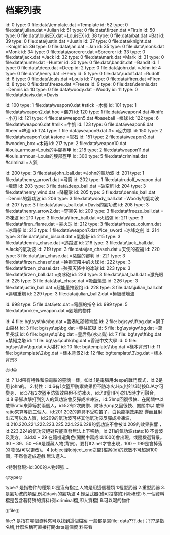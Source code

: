 
# 档案列表

id: 0 type: 0 file:data\template.dat =Template
id: 52 type: 0 file:data\julian.dat =Julian
id: 51 type: 0 file:data\firzen.dat =Firzin
id: 50 type: 0 file:data\louisEX.dat =LouisEX
id: 38 type: 0 file:data\bat.dat =Bat
id: 39 type: 0 file:data\justin.dat =Justin
id: 37 type: 0 file:data\knight.dat =Knight
id: 36 type: 0 file:data\jan.dat =Jan
id: 35 type: 0 file:data\monk.dat =Monk
id: 34 type: 0 file:data\sorcerer.dat =Sorcerer
id: 33 type: 0 file:data\jack.dat =Jack
id: 32 type: 0 file:data\mark.dat =Mark
id: 31 type: 0 file:data\hunter.dat =Hunter
id: 30 type: 0 file:data\bandit.dat =Bandit
id: 1 type: 0 file:data\deep.dat =Deep
id: 2 type: 0 file:data\john.dat =John
id: 4 type: 0 file:data\henry.dat =Henry
id: 5 type: 0 file:data\rudolf.dat =Rudolf
id: 6 type: 0 file:data\louis.dat =Louis
id: 7 type: 0 file:data\firen.dat =Firen
id: 8 type: 0 file:data\freeze.dat =Freeze
id: 9 type: 0 file:data\dennis.dat =Dennis
id: 10 type: 0 file:data\woody.dat =Woody
id: 11 type: 0 file:data\davis.dat =Davis

id: 100 type: 1 file:data\weapon0.dat   #stick =木棒
id: 101 type: 1 file:data\weapon2.dat hoe =鐮刀
id: 120 type: 1 file:data\weapon4.dat #knife =小刀
id: 121 type: 4 file:data\weapon5.dat #baseball =棒球
id: 122 type: 6 file:data\weapon6.dat #milk =牛奶
id: 123 type: 6 file:data\weapon8.dat #beer =啤酒
id: 124 type: 1 file:data\weapon9.dat #< =回力標
id: 150 type: 2 file:data\weapon1.dat #stone =岩石
id: 151 type: 2 file:data\weapon3.dat #wooden_box =木箱
id: 217 type: 2 file:data\weapon10.dat #louis_armour=Louis的手腳盔甲
id: 218 type: 2 file:data\weapon11.dat #louis_armour=Louis的腰部盔甲
id: 300 type: 5 file:data\criminal.dat #criminal =人質

id: 200 type: 3 file:data\john_ball.dat =John的氣功波
id: 201 type: 1 file:data\henry_arrow1.dat =弓箭
id: 202 type: 1 file:data\rudolf_weapon.dat =飛鏢
id: 203 type: 3 file:data\deep_ball.dat =破空斬
id: 204 type: 3 file:data\henry_wind.dat =降龍掌
id: 205 type: 3 file:data\dennis_ball.dat =Dennis的氣功波
id: 206 type: 3 file:data\woody_ball.dat =Woody的氣功波
id: 207 type: 3 file:data\davis_ball.dat =Davis的氣功波
id: 208 type: 3 file:data\henry_arrow2.dat =穿空矢
id: 209 type: 3 file:data\freeze_ball.dat =冷凍波
id: 210 type: 3 file:data\firen_ball.dat =火焰彈
id: 211 type: 3 file:data\firen_flame.dat =豪火球
id: 212 type: 3 file:data\freeze_column.dat =冰霜拳
id: 213 type: 1 file:data\weapon7.dat #ice_sword =冰峰之劍
id: 214 type: 3 file:data\john_biscuit.dat =氣旋斬
id: 215 type: 3 file:data\dennis_chase.dat =追蹤波
id: 216 type: 3 file:data\jack_ball.dat =Jack的氣功波
id: 219 type: 3 file:data\jan_chaseh.dat =天使的祝福
id: 220 type: 3 file:data\jan_chase.dat =惡魔的審判
id: 221 type: 3 file:data\firzen_chasef.dat =殃殞天降中的火球
id: 222 type: 3 file:data\firzen_chasei.dat =殃殞天降中的冰球
id: 223 type: 3 file:data\firzen_ball.dat =炎冰砲
id: 224 type: 3 file:data\bat_ball.dat =激光眼
id: 225 type: 3 file:data\bat_chase.dat =吸血蝙蝠
id: 226 type: 3 file:data\justin_ball.dat =超能量摧毀炮
id: 228 type: 3 file:data\julian_ball.dat =連環重炮
id: 229 type: 3 file:data\julian_ball2.dat =極級破壞波

id: 998 type: 5 file:data\etc.dat =電腦的指令
id: 999 type: 5 file:data\broken_weapon.dat =毀壞的物件

id: 4 file: bg\sys\hkc\bg.dat =香港紅砌體育館
id: 2 file: bg\sys\lf\bg.dat =獅子山森林
id: 3 file: bg\sys\sp\bg.dat =赤柱監獄
id: 5 file: bg\sys\gw\bg.dat =萬里長城
id: 6 file: bg\sys\qi\bg.dat =皇后島(冰火島)
id: 7 file: bg\sys\ft\bg.dat =禁絕之塔
id: 1 file: bg\sys\cuhk\bg.dat =香港中文大學
id: 0 file: bg\sys\thv\bg.dat =大堪村
id: 10 file: bg\template\1\bg.dat =樣本背景1
id: 11 file: bg\template\2\bg.dat =樣本背景2
id: 12 file: bg\template\3\bg.dat =樣本背景3

◎id◎

id: ?
1.id帶有特性和像電腦的靈魂一樣，如id:1是電腦用deep的戰鬥模式，id:2是用
john的。
2.特性：id:6有1次盔甲防禦效果但不防冰火.Hp小於1/3時按DJA才可變身，
id:37有2次盔甲防禦效果但不防冰火，id:7.8當HP小於1/5時才可融合，id:8
拳腳攻擊打到別人的氣功波會反彈成冷凍波，id:51mp回復很快、在闖關中以
敵軍ratio來算等於兩個人，id:52有2次防禦、防冰火mp又回很快、闖關中以
敵軍ratio來算等於三個人，id:201.202的道具不受吹笛子、白色龍捲效果影
響而且射出去可以救人質，id:209的氣功波可將其他氣功波反彈成冷凍波，
id:210.220.221.222.223.225.224.226.228的氣功波不會被id:209的效果影響
，id:223.224的氣功波絕對只能直發無法上下移動，id:211的氣功波state:18
不會波及我方。
3.id:0 ~ 29 在隨機選角色(闖關中寫成id:1000)會出現，或隨機選背景。30 ~
39、50 ~59是隱藏人物(背景)，要打lf2.net才會出現，100 ~ 199是會掉落的
物品(可以更改)。
4.(object到object_end之間)檔案(id)的總數不可超過100個，不然會造成遊戲
無法進入。

<特別發現>id:300的人物超強...

◎type◎

type:?
是指物件的種類
0:是沒有指定,人物是用這個種類
1:輕型武器
2.重型武器
3.是氣功波的類型,例如davis的氣功波
4.輕型武器(僅可投擲的)(例:棒球)
5.一個資料檔是包含著特殊的資料(例:criminal檔,即人質檔)
6.可以喝的物件

◎file◎

file:?
是指在哪個資料夾可以找到這個檔案
一般都是寫file: data\???.dat；???是指名稱,什麼名稱可直接打開data這個資
料夾看